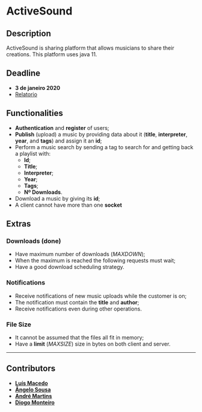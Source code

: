 # ActiveSound

## Description

ActiveSound is sharing platform that allows musicians to share their creations. This platform uses java 11.

## Deadline

* __3 de janeiro 2020__
* [Relatorio](https://www.overleaf.com/1113612863crkbvmtnyjhc)

## Functionalities

* __Authentication__ and __register__ of users;
* __Publish__ (upload) a music by providing data about it (__title__, __interpreter__, __year__, and __tags__) and assign it an __id__;
* Perform a music search by sending a tag to search for and getting back a playlist with:
  * __Id__;
  * __Title__;
  * __Interpreter__;
  * __Year__;
  * __Tags__;
  * __Nº Downloads__.
* Download a music by giving its __id__;
* A client cannot have more than one __socket__

## Extras

### Downloads (done)

* Have maximum number of downloads (_MAXDOWN_);
* When the maximum is reached the following requests must wait;
* Have a good download scheduling strategy.

### Notifications

* Receive notifications of new music uploads while the customer is on;
* The notification must contain the __title__ and __author__;
* Receive notifications even during other operations.

### File Size

* It cannot be assumed that the files all fit in memory;
* Have a __limit__ (_MAXSIZE_) size in bytes on both client and server.

---

## Contributors

* [__Luís Macedo__](https://github.com/FallenFoil)
* [__Ângelo Sousa__](https://github.com/AngeloACSousa)
* [__André Martins__](https://github.com/AROM98)
* [__Diogo Monteiro__](https://github.com/DxMonteiro)
